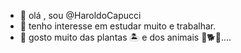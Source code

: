 - 👋 olá , sou @HaroldoCapucci
- 👀 tenho interesse em estudar muito e trabalhar. 
- 🌱 gosto muito das plantas 🏝 e dos animais 🐶🐕🍁....

<!---
HaroldoCapucci/HaroldoCapucci is a ✨ special ✨ repository because its `README.md` (this file) appears on your GitHub profile.
You can click the Preview link to take a look at your changes.
--->
